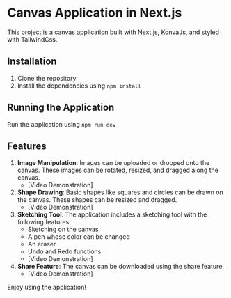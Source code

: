 # Canvas Application in Next.js

This project is a canvas application built with Next.js, KonvaJs, and styled with TailwindCss.

## Installation

1. Clone the repository
2. Install the dependencies using `npm install`

## Running the Application

Run the application using `npm run dev`

## Features

1. **Image Manipulation**: Images can be uploaded or dropped onto the canvas. These images can be rotated, resized, and dragged along the canvas.
   - [Video Demonstration]
2. **Shape Drawing**: Basic shapes like squares and circles can be drawn on the canvas. These shapes can be resized and dragged.
   - [Video Demonstration]
3. **Sketching Tool**: The application includes a sketching tool with the following features:
   - Sketching on the canvas
   - A pen whose color can be changed
   - An eraser
   - Undo and Redo functions
   - [Video Demonstration]
4. **Share Feature**: The canvas can be downloaded using the share feature.
   - [Video Demonstration]

Enjoy using the application!

